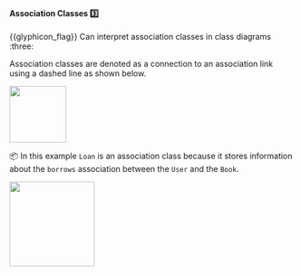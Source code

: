 <div id="title">

#### Association Classes :three:

</div>
<span id="outcomes">{{glyphicon_flag}} Can interpret association classes in class diagrams :three:</span>

<div id="body">

Association classes are denoted as a connection to an association link using a dashed line as shown below.  

<img src="{{baseUrl}}/uml/classDiagrams/associationClasses/what/images/notation.png" height="100" />

<tip-box>

:package: In this example `Loan` is an association class because it stores information about the `borrows` association between the `User` and the `Book`.

<img src="{{baseUrl}}/uml/classDiagrams/associationClasses/what/images/bookLoan.png" height="150" />
<p/>

</tip-box>

</div>

<div id="extras">
</div>